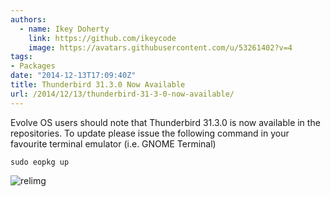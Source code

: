 ```yaml
---
authors:
  - name: Ikey Doherty
    link: https://github.com/ikeycode
    image: https://avatars.githubusercontent.com/u/53261402?v=4
tags:
- Packages
date: "2014-12-13T17:09:40Z"
title: Thunderbird 31.3.0 Now Available
url: /2014/12/13/thunderbird-31-3-0-now-available/
---
```


Evolve OS users should note that Thunderbird 31.3.0 is now available in the repositories. To update please issue the following command in your favourite terminal 
emulator (i.e. GNOME Terminal)

```
sudo eopkg up
```

![relimg](Screenshot-from-2014-12-13-170351.png)